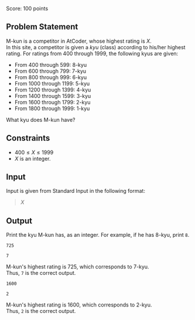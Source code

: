 Score: $100$ points

## Problem Statement

M-kun is a competitor in AtCoder, whose highest rating is $X$.<br>
In this site, a competitor is given a *kyu* (class) according to his/her highest rating. For ratings from $400$ through $1999$, the following kyus are given:

- From $400$ through $599$: $8$-kyu
- From $600$ through $799$: $7$-kyu
- From $800$ through $999$: $6$-kyu
- From $1000$ through $1199$: $5$-kyu
- From $1200$ through $1399$: $4$-kyu
- From $1400$ through $1599$: $3$-kyu
- From $1600$ through $1799$: $2$-kyu
- From $1800$ through $1999$: $1$-kyu

What kyu does M-kun have?

## Constraints

- $400 \leq X \leq 1999$
- $X$ is an integer.

## Input

Input is given from Standard Input in the following format:

> $X$

## Output

Print the kyu M-kun has, as an integer.
For example, if he has $8$-kyu, print `8`.

```input1
725
```

```output1
7
```

M-kun's highest rating is $725$, which corresponds to $7$-kyu.<br>
Thus, `7` is the correct output.

```input2
1600
```

```output2
2
```

M-kun's highest rating is $1600$, which corresponds to $2$-kyu.<br>
Thus, `2` is the correct output.